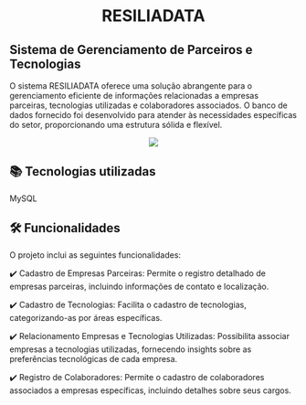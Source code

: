 <h1 align="center"> RESILIADATA </h1> 

## Sistema de Gerenciamento de Parceiros e Tecnologias
O sistema RESILIADATA oferece uma solução abrangente para o gerenciamento eficiente de informações relacionadas a empresas parceiras, tecnologias utilizadas e colaboradores associados. O banco de dados fornecido foi desenvolvido para atender às necessidades específicas do setor, proporcionando uma estrutura sólida e flexível.
 <p align="center">  <img src="http://img.shields.io/static/v1?label=STATUS&message=CONCLUIDO&color=GREEN&style=for-the-badge"/>
</p>

## :books: Tecnologias utilizadas
MySQL

## 🛠️ Funcionalidades
O projeto inclui as seguintes funcionalidades:

:heavy_check_mark: Cadastro de Empresas Parceiras: Permite o registro detalhado de empresas parceiras, incluindo informações de contato e localização.

:heavy_check_mark: Cadastro de Tecnologias: Facilita o cadastro de tecnologias, categorizando-as por áreas específicas.

:heavy_check_mark: Relacionamento Empresas e Tecnologias Utilizadas: Possibilita associar empresas a tecnologias utilizadas, fornecendo insights sobre as preferências tecnológicas de cada empresa.

:heavy_check_mark: Registro de Colaboradores: Permite o cadastro de colaboradores associados a empresas específicas, incluindo detalhes sobre seus cargos.

